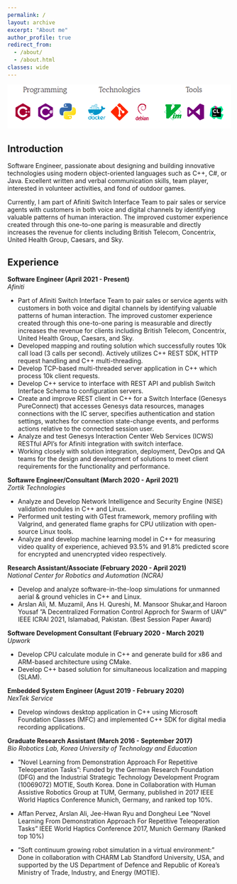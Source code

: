 ```yaml
---
permalink: /
layout: archive
excerpt: "About me"
author_profile: true
redirect_from: 
  - /about/
  - /about.html
classes: wide
---
```


<img src="../images/cluster_banner.png"><br clear="left">

## Introduction

Software Engineer, passionate about designing and building innovative technologies using modern object-oriented languages
such as C++, C#, or Java. Excellent written and verbal communication skills, team player, interested in volunteer
activities, and fond of outdoor games.

Currently, I am part of Afiniti Switch Interface Team to pair sales or service agents with customers in both voice and digital channels by identifying valuable patterns of human interaction. The improved customer experience created through this one-to-one
paring is measurable and directly increases the revenue for clients including British Telecom, Concentrix, United Health
Group, Caesars, and Sky.

## Experience 

**Software Engineer (April 2021 - Present)**<br>
*Afiniti*<br>

* Part of Afiniti Switch Interface Team to pair sales or service agents with customers in both voice and digital channels by identifying valuable patterns of human interaction. The improved customer experience created through this one-to-one paring is measurable and directly increases the revenue for clients including British Telecom, Concentrix, United Health Group, Caesars, and Sky.
* Developed mapping and routing solution which successfully routes 10k call load (3 calls per second). Actively utilizes C++ REST SDK, HTTP request handling and C++ multi-threading.
* Develop TCP-based multi-threaded server application in C++ which process 10k client requests.
* Develop C++ service to interface with REST API and publish Switch Interface Schema to configuration servers.
* Create and improve REST client in C++ for a Switch Interface (Genesys PureConnect) that accesses Genesys data resources, manages connections with the IC server, specifies authentication and station settings, watches for connection state-change events, and performs actions relative to the connected session user.
* Analyze and test Genesys Interaction Center Web Services (ICWS) RESTful API’s for Afiniti integration with switch interface.
* Working closely with solution integration, deployment, DevOps and QA teams for the design and development of solutions to meet client requirements for the functionality and performance.

**Softawre Engineer/Consultant (March 2020 - April 2021)**<br>
*Zortik Technologies*<br>

* Analyze and Develop Network Intelligence and Security Engine (NISE) validation modules in C++ and Linux.
* Performed unit testing with GTest framework, memory profiling with Valgrind, and generated flame graphs for CPU utilization with open-source Linux tools.
* Analyze and develop machine learning model in C++ for measuring video quality of experience, achieved 93.5% and 91.8% predicted score for encrypted and unencrypted video respectively.

**Research Assistant/Associate (February 2020 - April 2021)**<br>
*National Center for Robotics and Automation (NCRA)*<br>
* Develop and analyze software-in-the-loop simulations for unmanned aerial & ground vehicles in C++ and Linux.
* Arslan Ali, M. Muzamil, Ans H. Qureshi, M. Mansoor Shukar,and Haroon Yousaf ”A Decentralized Formation Control Approch for Swarm of UAV” IEEE ICRAI 2021, Islamabad, Pakistan. (Best Session Paper Award)

**Software Development Consultant  (February 2020 - March 2021)**<br>
*Upwork*<br>
* Develop CPU calculate module in C++ and generate build for x86 and ARM-based architecture using CMake.
* Develop C++ based solution for simultaneous localization and mapping (SLAM).

**Embedded System Engineer (Agust 2019 - February 2020)**<br>
*NexTek Service*<br>
* Develop windows desktop application in C++ using Microsoft Foundation Classes (MFC) and implemented C++ SDK for digital media recording applications.

**Graduate Research Assistant (March 2016 - September 2017)**<br>
*Bio Robotics Lab, Korea University of Technology and Education*<br>

* ”Novel Learning from Demonstration Approach For Repetitive Teleoperation Tasks”: Funded by the German Research Foundation (DFG) and the Industrial Strategic Technology Development Program (10069072) MOTIE, South Korea.
Done in Collaboration with Human Assistive Robotics Group at TUM, Germany, published in 2017 IEEE World Haptics Conference Munich, Germany, and ranked top 10%.

* Affan Pervez, Arslan Ali, Jee-Hwan Ryu and Dongheui Lee ”Novel Learning From Demonstration Approach For Repetitive Teleoperation Tasks” IEEE World Haptics Conference 2017, Munich Germany (Ranked top 10%)

* ”Soft continuum growing robot simulation in a virtual environment:” Done in collaboration with CHARM Lab Standford University, USA, and supported by the US Department of Defence and Republic of Korea’s Ministry of Trade, Industry, and Energy (MOTIE).